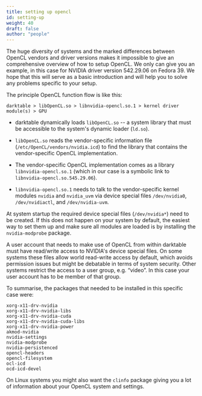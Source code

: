 ```yaml
---
title: setting up opencl
id: setting-up
weight: 40
draft: false
author: "people"
---
```


The huge diversity of systems and the marked differences between OpenCL vendors and driver versions makes it impossible to give an comprehensive overview of how to setup OpenCL. We only can give you an example, in this case for NVIDIA driver version 542.29.06 on Fedora 39. We hope that this will serve as a basic introduction and will help you to solve any problems specific to your setup.

The principle OpenCL function flow is like this:

`darktable > libOpenCL.so > libnvidia-opencl.so.1 > kernel driver module(s) > GPU`

- darktable dynamically loads `libOpenCL.so` -- a system library that must be accessible to the system's dynamic loader (`ld.so`).

- `libOpenCL.so` reads the vendor-specific information file (`/etc/OpenCL/vendors/nvidia.icd`) to find the library that contains the vendor-specific OpenCL implementation.

- The vendor-specific OpenCL implementation comes as a library `libnvidia-opencl.so.1` (which in our case is a symbolic link to `libnvidia-opencl.so.545.29.06`).

- `libnvidia-opencl.so.1` needs to talk to the vendor-specific kernel modules `nvidia` and `nvidia_uvm` via device special files `/dev/nvidia0`, `/dev/nvidiactl`, and `/dev/nvidia-uvm`.

At system startup the required device special files (`/dev/nvidia*`) need to be created. If this does not happen on your system by default, the easiest way to set them up and make sure all modules are loaded is by installing the `nvidia-modprobe` package.

A user account that needs to make use of OpenCL from within darktable must have read/write access to NVIDIA's device special files. On some systems these files allow world read-write access by default, which avoids permission issues but might be debatable in terms of system security. Other systems restrict the access to a user group, e.g. “video”. In this case your user account has to be member of that group.

To summarise, the packages that needed to be installed in this specific case were:

```
xorg-x11-drv-nvidia
xorg-x11-drv-nvidia-libs
xorg-x11-drv-nvidia-cuda
xorg-x11-drv-nvidia-cuda-libs
xorg-x11-drv-nvidia-power
akmod-nvidia
nvidia-settings
nvidia-modprobe
nvidia-persistenced
opencl-headers
opencl-filesystem
ocl-icd
ocd-icd-devel
```

On Linux systems you might also want the `clinfo` package giving you a lot of information about your OpenCL system and settings.
